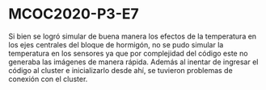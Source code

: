 # MCOC2020-P3-E7
Si bien se logró simular de buena manera los efectos de la temperatura en los ejes centrales del bloque de hormigón, no se pudo simular la temperatura en los sensores ya que por complejidad del código este no generaba las imágenes de manera rápida. Además al inentar de ingresar el código al cluster e inicializarlo desde ahí, se tuvieron problemas de conexión con el cluster.
